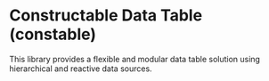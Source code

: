 # Constructable Data Table (constable)

This library provides a flexible and modular data table solution using hierarchical and reactive data sources.
